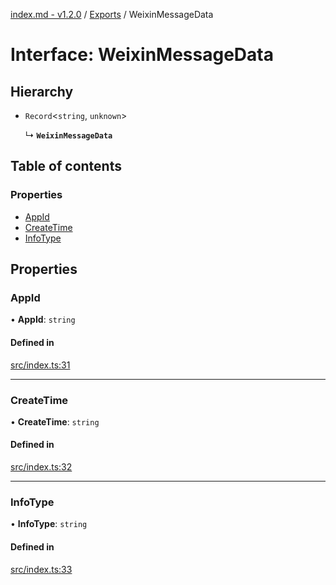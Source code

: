 [index.md - v1.2.0](../README.md) / [Exports](../modules.md) / WeixinMessageData

# Interface: WeixinMessageData

## Hierarchy

- `Record`<`string`, `unknown`\>

  ↳ **`WeixinMessageData`**

## Table of contents

### Properties

- [AppId](WeixinMessageData.md#appid)
- [CreateTime](WeixinMessageData.md#createtime)
- [InfoType](WeixinMessageData.md#infotype)

## Properties

### AppId

• **AppId**: `string`

#### Defined in

[src/index.ts:31](https://github.com/saqqdy/node-wxcrypto/blob/567a8c9/src/index.ts#L31)

---

### CreateTime

• **CreateTime**: `string`

#### Defined in

[src/index.ts:32](https://github.com/saqqdy/node-wxcrypto/blob/567a8c9/src/index.ts#L32)

---

### InfoType

• **InfoType**: `string`

#### Defined in

[src/index.ts:33](https://github.com/saqqdy/node-wxcrypto/blob/567a8c9/src/index.ts#L33)
